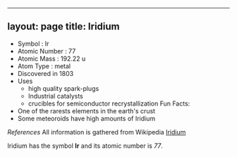 -------
layout: page
title: Iridium
--------
* Symbol : Ir
* Atomic Number : 77
* Atomic Mass : 192.22 u
* Atom Type : metal
* Discovered in 1803
* Uses
    * high quality spark-plugs
    * Industrial catalysts
    * crucibles for semiconductor recrystallization
Fun Facts:
* One of the rarests elements in the earth's crust
* Some meteoroids have high amounts of Iridium

*References*
All information is gathered from Wikipedia [Iridium](https://en.wikipedia.org/wiki/Iridium)

Iridium has the symbol **Ir** and its atomic number is *77*.

